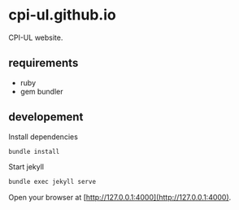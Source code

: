 # cpi-ul.github.io

CPI-UL website.


## requirements

- ruby
- gem bundler

## developement

Install dependencies

```bash
bundle install
```

Start jekyll

```bash
bundle exec jekyll serve
```

Open your browser at [http://127.0.0.1:4000](http://127.0.0.1:4000).
